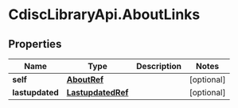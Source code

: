 # CdiscLibraryApi.AboutLinks

## Properties

Name | Type | Description | Notes
------------ | ------------- | ------------- | -------------
**self** | [**AboutRef**](AboutRef.md) |  | [optional] 
**lastupdated** | [**LastupdatedRef**](LastupdatedRef.md) |  | [optional] 



